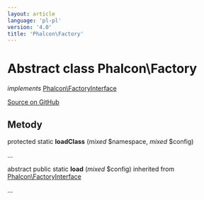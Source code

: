 ```yaml
---
layout: article
language: 'pl-pl'
version: '4.0'
title: 'Phalcon\Factory'
---
```

# Abstract class **Phalcon\Factory**

*implements* [Phalcon\FactoryInterface](api/Phalcon_FactoryInterface)

<a href="https://github.com/phalcon/cphalcon/tree/v4.0.0/phalcon/factory.zep" class="btn btn-default btn-sm">Source on GitHub</a>

## Metody

protected static **loadClass** (*mixed* $namespace, *mixed* $config)

...

abstract public static **load** (*mixed* $config) inherited from [Phalcon\FactoryInterface](api/Phalcon_FactoryInterface)

...